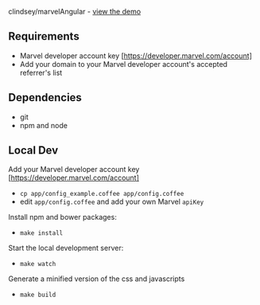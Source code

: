 clindsey/marvelAngular - [view the demo](http://clindsey.github.io/marvelAngular/)

Requirements
---
* Marvel developer account key [https://developer.marvel.com/account]
* Add your domain to your Marvel developer account's accepted referrer's list

Dependencies
---
* git
* npm and node

Local Dev
---
Add your Marvel developer account key [https://developer.marvel.com/account]
* `cp app/config_example.coffee app/config.coffee`
* edit `app/config.coffee` and add your own Marvel `apiKey`

Install npm and bower packages:
* `make install`

Start the local development server:
* `make watch`

Generate a minified version of the css and javascripts
* `make build`
